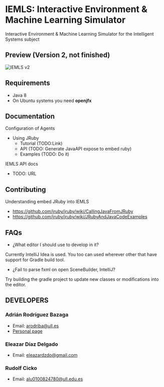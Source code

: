 # IEMLS: Interactive Environment & Machine Learning Simulator
Interactive Environment & Machine Learning Simulator for the Intelligent Systems subject

## Preview (Version 2, not finished)

![IEMLS v2](http://i.imgur.com/pXctCYk.png "IEMLS v2")

## Requirements

- Java 8
- On Ubuntu systems you need **openjfx**


## Documentation

Configuration of Agents
- Using JRuby
  + Tutorial (TODO:Link)
  + API      (TODO: Generate JavaAPI expose to embed ruby)
  + Examples (TODO: Do it)


IEMLS API docs
- TODO: URL


## Contributing
   
Understanding embed JRuby into IEMLS

- https://github.com/jruby/jruby/wiki/CallingJavaFromJRuby
- https://github.com/jruby/jruby/wiki/JRubyAndJavaCodeExamples

## FAQs

- ¿What editor I should use to develop in it?

Currently IntelliJ Idea is used. You too can used wherever other that
have support for Gradle build tool.

- ¿Fail to parse fxml on open SceneBuilder, IntelliJ?

Try building the gradle project to update new classes or modifications
into the editor.

## DEVELOPERS

### Adrián Rodríguez Bazaga
  - Email: arodriba@ull.es
  - [Personal page](http://www.adrianbazaga.com/)

### Eleazar Díaz Delgado
  - Email: eleazardzdo@gmail.com

### Rudolf Cicko
  - Email: alu0100824780@ull.edu.es
